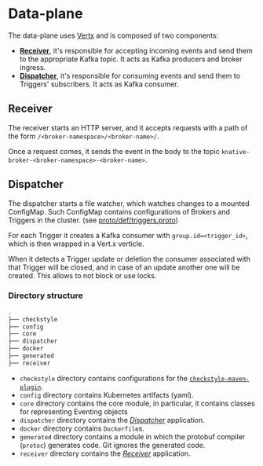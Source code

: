 # Data-plane

The data-plane uses [Vertx](https://vertx.io/) and is composed of two components:
- [**Receiver**](#receiver), it's responsible for accepting incoming events and send them to the appropriate Kafka topic.
    It acts as Kafka producers and broker ingress.
- [**Dispatcher**](#dispatcher), it's responsible for consuming events and send them to Triggers' subscribers.
    It acts as Kafka consumer.

## Receiver

The receiver starts an HTTP server, and it accepts requests with a path of the form `/<broker-namespace>/<broker-name>/`.

Once a request comes, it sends the event in the body to the topic `knative-broker-<broker-namespace>-<broker-name>`.

## Dispatcher 

The dispatcher starts a file watcher, which watches changes to a mounted ConfigMap.
Such ConfigMap contains configurations of Brokers and Triggers in the cluster. 
(see [proto/def/triggers.proto](../proto/def/triggers.proto))

For each Trigger it creates a Kafka consumer with `group.id=<trigger_id>`, which is then wrapped in a Vert.x verticle. 

When it detects a Trigger update or deletion the consumer associated with that Trigger will be closed, 
and in case of an update another one will be created. This allows to not block or use locks.

### Directory structure

```bash
.
├── checkstyle
├── config
├── core
├── dispatcher
├── docker
├── generated
├── receiver
```

- `checkstyle` directory contains configurations for the 
    [`checkstyle-maven-plugin`](https://maven.apache.org/plugins/maven-checkstyle-plugin/).
- `config` directory contains Kubernetes artifacts (yaml).
- `core` directory contains the core module, in particular, it contains classes for representing Eventing objects
- `dispatcher` directory contains the [_Dispatcher_](#dispatcher) application.
- `docker` directory contains `Dockerfile`s.
- `generated` directory contains a module in which the protobuf compiler (`protoc`) generates code.
    Git ignores the generated code.
- `receiver` directory contains the [_Receiver_](#receiver) application.
